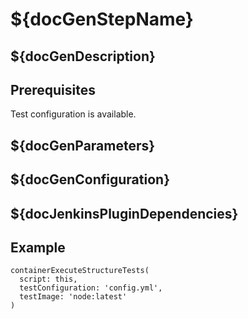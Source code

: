 # ${docGenStepName}

## ${docGenDescription}

## Prerequisites

Test configuration is available.

## ${docGenParameters}

## ${docGenConfiguration}

## ${docJenkinsPluginDependencies}

## Example

```
containerExecuteStructureTests(
  script: this,
  testConfiguration: 'config.yml',
  testImage: 'node:latest'
)
```
